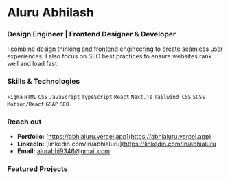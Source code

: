 # Aluru Abhilash

### Design Engineer | Frontend Designer & Developer
I combine design thinking and frontend engineering to create seamless user experiences. I also focus on SEO best practices to ensure websites rank well and load fast.

### Skills & Technologies
`Figma` `HTML` `CSS` `JavaScript` `TypeScript` `React` `Next.js` `Tailwind CSS` `SCSS` `Motion/React` `GSAP` `SEO`

### Reach out
- **Portfolio:** [https://abhialuru.vercel.app](https://abhialuru.vercel.app)  
- **LinkedIn:** [linkedin.com/in/abhialuru](https://linkedin.com/in/abhialuru  
- **Email:** alurabhi9346@gmail.com
 
### Featured Projects

